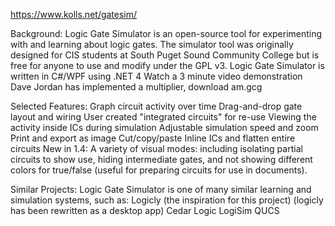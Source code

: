 https://www.kolls.net/gatesim/

Background:
		Logic Gate Simulator is an open-source tool for experimenting with and learning about logic gates. The simulator tool was originally designed for CIS students at South Puget Sound Community College but is free for anyone to use and modify under the GPL v3.
		Logic Gate Simulator is written in C#/WPF using .NET 4
		Watch a 3 minute video demonstration
		Dave Jordan has implemented a multiplier, download am.gcg

Selected Features:
		Graph circuit activity over time
		Drag-and-drop gate layout and wiring
		User created "integrated circuits" for re-use
		Viewing the activity inside ICs during simulation
		Adjustable simulation speed and zoom
		Print and export as image
		Cut/copy/paste
		Inline ICs and flatten entire circuits
		New in 1.4: A variety of visual modes: 
		including isolating partial circuits to show use, 
		hiding intermediate gates,
		and not showing different colors for true/false (useful for preparing circuits for use in documents).
		
Similar Projects:
		Logic Gate Simulator is one of many similar learning and simulation systems, such as:
		Logicly (the inspiration for this project) (logicly has been rewritten as a desktop app)
		Cedar Logic
		LogiSim
		QUCS
